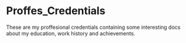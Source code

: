 Proffes_Credentials
===================

These are my proffesional credentials containing some interesting docs about my education, work history and achievements.
